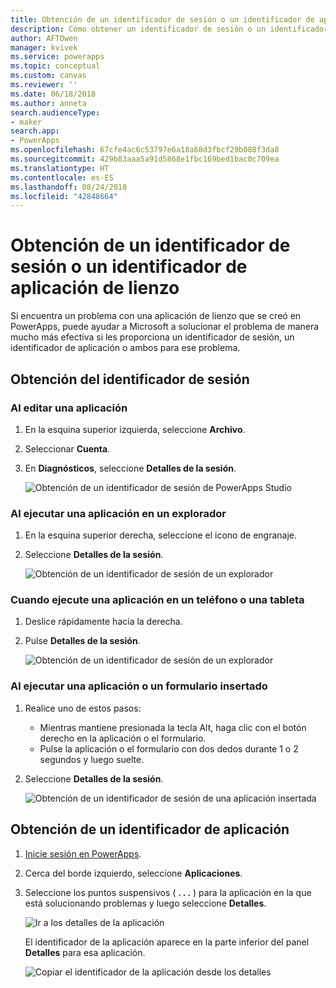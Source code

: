 ```yaml
---
title: Obtención de un identificador de sesión o un identificador de aplicación de lienzo | Microsoft Docs
description: Cómo obtener un identificador de sesión o un identificador de aplicación de lienzo para solucionar problemas en PowerApps
author: AFTOwen
manager: kvivek
ms.service: powerapps
ms.topic: conceptual
ms.custom: canvas
ms.reviewer: ''
ms.date: 06/18/2018
ms.author: anneta
search.audienceType:
- maker
search.app:
- PowerApps
ms.openlocfilehash: 67cfe4ac6c53797e6a18a68d3fbcf29b088f3da8
ms.sourcegitcommit: 429b83aaa5a91d5868e1fbc169bed1bac0c709ea
ms.translationtype: HT
ms.contentlocale: es-ES
ms.lasthandoff: 08/24/2018
ms.locfileid: "42848664"
---
```

# <a name="get-a-session-id-or-a-canvas-app-id"></a>Obtención de un identificador de sesión o un identificador de aplicación de lienzo
Si encuentra un problema con una aplicación de lienzo que se creó en PowerApps, puede ayudar a Microsoft a solucionar el problema de manera mucho más efectiva si les proporciona un identificador de sesión, un identificador de aplicación o ambos para ese problema.

## <a name="get-the-session-id"></a>Obtención del identificador de sesión

### <a name="when-editing-an-app"></a>Al editar una aplicación
1. En la esquina superior izquierda, seleccione **Archivo**.

1. Seleccionar **Cuenta**.

1. En **Diagnósticos**, seleccione **Detalles de la sesión**.

    ![Obtención de un identificador de sesión de PowerApps Studio](media/get-sessionid/studio.png)

### <a name="when-running-an-app-in-a-browser"></a>Al ejecutar una aplicación en un explorador
1. En la esquina superior derecha, seleccione el icono de engranaje.

1. Seleccione **Detalles de la sesión**.

    ![Obtención de un identificador de sesión de un explorador](media/get-sessionid/browser.png)

### <a name="when-running-an-app-on-a-phone-or-a-tablet"></a>Cuando ejecute una aplicación en un teléfono o una tableta
1. Deslice rápidamente hacia la derecha.

1. Pulse **Detalles de la sesión**.

    ![Obtención de un identificador de sesión de un explorador](media/get-sessionid/mobile.png)

### <a name="when-running-an-embedded-app-or-form"></a>Al ejecutar una aplicación o un formulario insertado
1. Realice uno de estos pasos:

    - Mientras mantiene presionada la tecla Alt, haga clic con el botón derecho en la aplicación o el formulario.
    - Pulse la aplicación o el formulario con dos dedos durante 1 o 2 segundos y luego suelte.

1. Seleccione **Detalles de la sesión**.

    ![Obtención de un identificador de sesión de una aplicación insertada](media/get-sessionid/embedded.png)

## <a name="get-an-app-id"></a>Obtención de un identificador de aplicación
1. [Inicie sesión en PowerApps](https://powerapps.microsoft.com).

1. Cerca del borde izquierdo, seleccione **Aplicaciones**.

1. Seleccione los puntos suspensivos ( **. . .** ) para la aplicación en la que está solucionando problemas y luego seleccione **Detalles**.

    ![Ir a los detalles de la aplicación](./media/get-sessionid/details.png)

    El identificador de la aplicación aparece en la parte inferior del panel **Detalles** para esa aplicación.

    ![Copiar el identificador de la aplicación desde los detalles](./media/get-sessionid/app-id.png)
